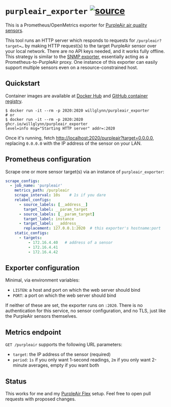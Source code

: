 # `purpleair_exporter` [![source](https://img.shields.io/badge/source-gray?logo=github)](https://github.com/willglynn/purpleair_exporter)

This is a Prometheus/OpenMetrics exporter for [PurpleAir air quality sensors](https://www.purpleair.com).

This tool runs an HTTP server which responds to requests for `/purpleair?target=…` by making HTTP request(s) to the
target PurpleAir sensor over your local network. There are no API keys needed, and it works fully offline. This
strategy is similar to the [SNMP exporter](https://github.com/prometheus/snmp_exporter), essentially acting as a
Prometheus-to-PurpleAir proxy. One instance of this exporter can easily support multiple sensors even on a
resource-constrained host.

## Quickstart

Container images are available at [Docker Hub](https://hub.docker.com/r/willglynn/purpleair_exporter) and [GitHub 
container registry](https://github.com/willglynn/purpleair_exporter/pkgs/container/purpleair_exporter). 

```shell
$ docker run -it --rm -p 2020:2020 willglynn/purpleair_exporter
# or
$ docker run -it --rm -p 2020:2020 ghcr.io/willglynn/purpleair_exporter
level=info msg="Starting HTTP server" addr=:2020
```

Once it's running, fetch
[http://localhost:2020/purpleair?target=0.0.0.0](http://localhost:2020/purpleair?target=0.0.0.0), replacing `0.0.0.0`
with the IP address of the sensor on your LAN.

## Prometheus configuration

Scrape one or more sensor target(s) via an instance of `purpleair_exporter`:

```yaml
scrape_configs:
  - job_name: 'purpleair'
    metrics_path: /purpleair
    scrape_interval: 10s    # 1s if you dare
    relabel_configs:
      - source_labels: [__address__]
        target_label: __param_target
      - source_labels: [__param_target]
        target_label: instance
      - target_label: __address__
        replacement: 127.0.0.1:2020  # this exporter's hostname:port
    static_configs:
      - targets:
          - 172.16.4.40   # address of a sensor
          - 172.16.4.41
          - 172.16.4.42
```

## Exporter configuration

Minimal, via environment variables:

* `LISTEN`: a host and port on which the web server should bind
* `PORT`: a port on which the web server should bind

If neither of these are set, the exporter runs on `:2020`. There is no authentication for this service, no sensor
configuration, and no TLS, just like the PurpleAir sensors themselves.

## Metrics endpoint

`GET /purpleair` supports the following URL parameters:

* `target`: the IP address of the sensor (required)
* `period`: `1s` if you only want 1-second readings, `2m` if you only want 2-minute averages, empty if you want both

## Status

This works for me and my [PurpleAir Flex](https://www2.purpleair.com/products/purpleair-flex) setup. Feel free to open
pull requests with proposed changes.
